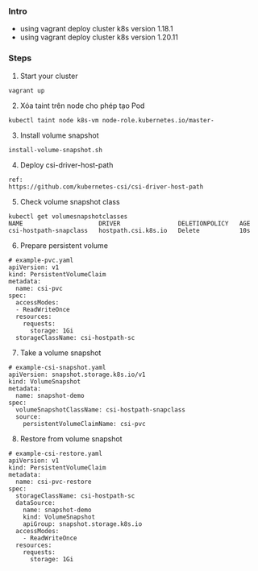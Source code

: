 ### Intro
- using vagrant deploy cluster k8s version 1.18.1
- using vagrant deploy cluster k8s version 1.20.11

### Steps
1. Start your cluster
```
vagrant up
```
2. Xóa taint trên node cho phép tạo Pod
```
kubectl taint node k8s-vm node-role.kubernetes.io/master-
```

3. Install volume snapshot
```
install-volume-snapshot.sh
```

4. Deploy csi-driver-host-path
```
ref:
https://github.com/kubernetes-csi/csi-driver-host-path

```

5. Check volume snapshot class
```
kubectl get volumesnapshotclasses
NAME                     DRIVER                DELETIONPOLICY   AGE
csi-hostpath-snapclass   hostpath.csi.k8s.io   Delete           10s

```

6. Prepare persistent volume
```
# example-pvc.yaml
apiVersion: v1
kind: PersistentVolumeClaim
metadata:
  name: csi-pvc
spec:
  accessModes:
  - ReadWriteOnce
  resources:
    requests:
      storage: 1Gi
  storageClassName: csi-hostpath-sc

```

7. Take a volume snapshot
```
# example-csi-snapshot.yaml
apiVersion: snapshot.storage.k8s.io/v1
kind: VolumeSnapshot
metadata:
  name: snapshot-demo
spec:
  volumeSnapshotClassName: csi-hostpath-snapclass
  source:
    persistentVolumeClaimName: csi-pvc

```

8. Restore from volume snapshot
```
# example-csi-restore.yaml
apiVersion: v1
kind: PersistentVolumeClaim
metadata:
  name: csi-pvc-restore
spec:
  storageClassName: csi-hostpath-sc
  dataSource:
    name: snapshot-demo
    kind: VolumeSnapshot
    apiGroup: snapshot.storage.k8s.io
  accessModes:
    - ReadWriteOnce
  resources:
    requests:
      storage: 1Gi
```


